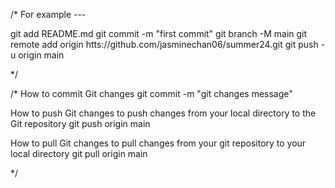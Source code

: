 /* For example ---

git add README.md
git commit -m "first commit"
git branch -M main
git remote add origin htts://github.com/jasminechan06/summer24.git
git push -u origin main

*/

/*
How to commit Git changes
git commit -m "git changes message"

How to push Git changes
to push changes from your local directory to the Git repository
git push origin main

How to pull Git changes
to pull changes from your git repository to your local directory
git pull origin main

*/
